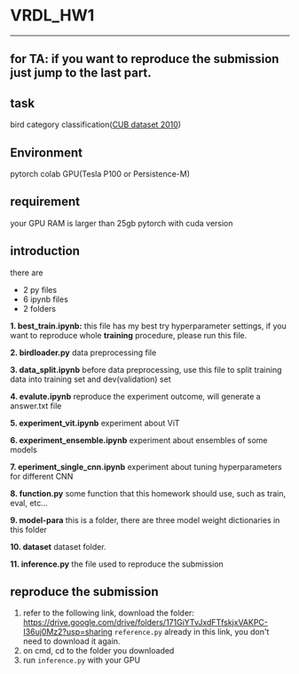 
# VRDL_HW1
---
for TA: if you want to reproduce the submission
just jump to the last part.
---
## task
bird category classification([CUB dataset 2010](http://www.vision.caltech.edu/visipedia/CUB-200.html))
## Environment
pytorch
colab GPU(Tesla P100 or Persistence-M)
## requirement
your GPU RAM is larger than 25gb
pytorch with cuda version
## introduction
there are 
- 2 py files
- 6 ipynb files
- 2 folders

**1. best_train.ipynb:**
this file has my best try hyperparameter settings, if you want to reproduce whole **training** procedure, please run this file.

**2. birdloader.py**
data preprocessing file

**3. data_split.ipynb**
before data preprocessing, use this file to split training data into training set and dev(validation) set

**4. evalute.ipynb**
reproduce the experiment outcome, will generate a answer.txt file

**5. experiment_vit.ipynb**
experiment about ViT

**6. experiment_ensemble.ipynb**
experiment about ensembles of some models

**7. eperiment_single_cnn.ipynb**
experiment about tuning hyperparameters for different CNN

**8. function.py**
some function that this homework should use, such as train, eval, etc...

**9. model-para**
this is a folder, there are three model weight dictionaries in this folder

**10. dataset**
dataset folder.

**11. inference.py**
the file used to reproduce the submission

## reproduce the submission
1. refer to the following link, download the folder:
https://drive.google.com/drive/folders/171GiYTvJxdFTfskjxVAKPC-I36uj0Mz2?usp=sharing
`reference.py` already in this link, you don't need to download it again.
2. on cmd, cd to the folder you downloaded
3. run `inference.py` with your GPU


